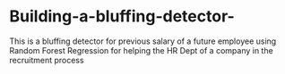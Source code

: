 # Building-a-bluffing-detector-
This is a bluffing detector for previous salary of a future employee using Random Forest Regression for helping the HR Dept of a company in the recruitment process
